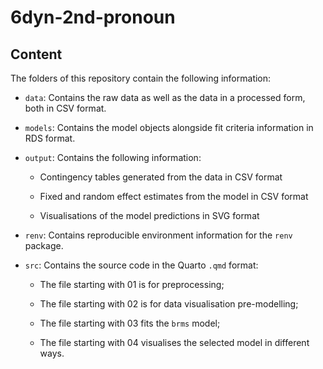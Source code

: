 # 6dyn-2nd-pronoun

## Content

The folders of this repository contain the following information:

-   `data`: Contains the raw data as well as the data in a processed form, both in CSV format.

-   `models`: Contains the model objects alongside fit criteria information in RDS format.

-   `output`: Contains the following information:

    -   Contingency tables generated from the data in CSV format

    -   Fixed and random effect estimates from the model in CSV format

    -   Visualisations of the model predictions in SVG format

-   `renv`: Contains reproducible environment information for the `renv` package.

-   `src`: Contains the source code in the Quarto `.qmd` format:

    -   The file starting with 01 is for preprocessing;

    -   The file starting with 02 is for data visualisation pre-modelling;

    -   The file starting with 03 fits the `brms` model;

    -   The file starting with 04 visualises the selected model in different ways.